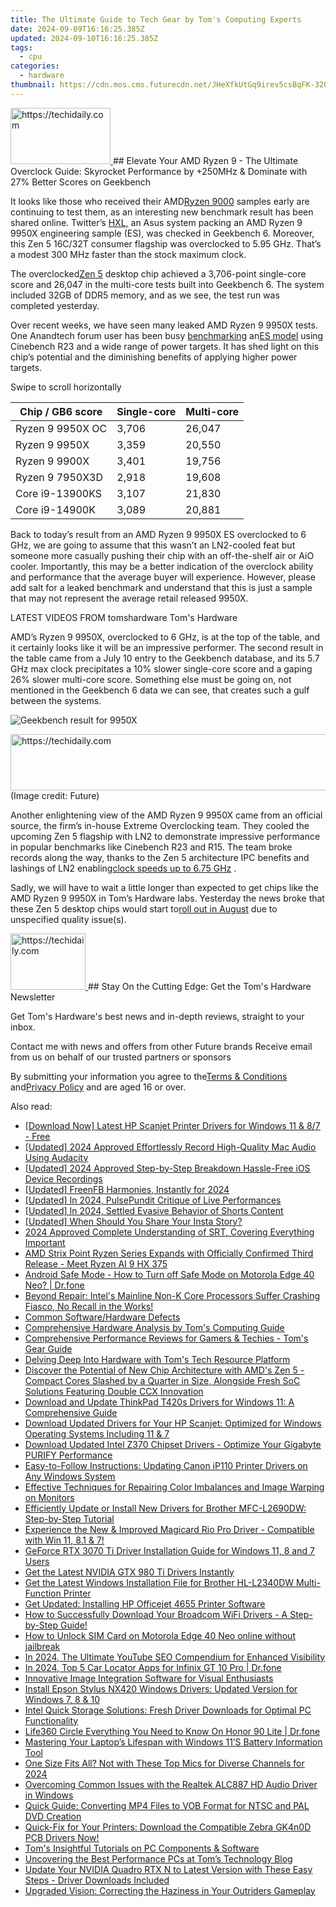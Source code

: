 ```yaml
---
title: The Ultimate Guide to Tech Gear by Tom's Computing Experts
date: 2024-09-09T16:16:25.385Z
updated: 2024-09-10T16:16:25.385Z
tags:
  - cpu
categories:
  - hardware
thumbnail: https://cdn.mos.cms.futurecdn.net/JHeXfkUtGq9irev5csBqFK-320-80.jpg
---
```


<!-- affiliate ads begin -->
<a href="https://review-au.sjv.io/c/5597632/2098700/14409" target="_top" id="2098700">
  <img src="//a.impactradius-go.com/display-ad/14409-2098700" border="0" alt="https://techidaily.com" width="160" height="90"/>
</a>
<img height="0" width="0" src="https://review-au.sjv.io/i/5597632/2098700/14409" style="position:absolute;visibility:hidden;" border="0" />
<!-- affiliate ads end -->
## Elevate Your AMD Ryzen 9 - The Ultimate Overclock Guide: Skyrocket Performance by +250MHz & Dominate with 27% Better Scores on Geekbench

It looks like those who received their AMD[Ryzen 9000](https://www.tomshardware.com/pc-components/cpus/amd-announces-zen-5-ryzen-9000-processors-launches-in-july-four-new-ryzen-9-7-and-5-processors-with-a-16-ipc-improvement) samples early are continuing to test them, as an interesting new benchmark result has been shared online. Twitter’s [HXL,](https://x.com/9550pro/status/1816306680227062157) an Asus system packing an AMD Ryzen 9 9950X engineering sample (ES), was checked in Geekbench 6\. Moreover, this Zen 5 16C/32T consumer flagship was overclocked to 5.95 GHz. That’s a modest 300 MHz faster than the stock maximum clock.

 The overclocked[Zen 5](https://www.tomshardware.com/pc-components/cpus/amd-deep-dives-zen-5-ryzen-9000-and-strix-point-cpu-rdna-35-gpu-and-xdna-2-architectures) desktop chip achieved a 3,706-point single-core score and 26,047 in the multi-core tests built into Geekbench 6\. The system included 32GB of DDR5 memory, and as we see, the test run was completed yesterday.

 Over recent weeks, we have seen many leaked AMD Ryzen 9 9950X tests. One Anandtech forum user has been busy [benchmarking](https://www.tomshardware.com/tag/benchmark) an[ES model](https://www.tomshardware.com/pc-components/cpus/amd-flagship-zen-5-desktop-cpu-impresses-in-new-rendering-benchmarks) using Cinebench R23 and a wide range of power targets. It has shed light on this chip’s potential and the diminishing benefits of applying higher power targets.

 Swipe to scroll horizontally

| Chip / GB6 score | Single-core | Multi-core |
| ---------------- | ----------- | ---------- |
| Ryzen 9 9950X OC | 3,706       | 26,047     |
| Ryzen 9 9950X    | 3,359       | 20,550     |
| Ryzen 9 9900X    | 3,401       | 19,756     |
| Ryzen 9 7950X3D  | 2,918       | 19,608     |
| Core i9-13900KS  | 3,107       | 21,830     |
| Core i9-14900K   | 3,089       | 20,881     |

 Back to today’s result from an AMD Ryzen 9 9950X ES overclocked to 6 GHz, we are going to assume that this wasn’t an LN2-cooled feat but someone more casually pushing their chip with an off-the-shelf air or AiO cooler. Importantly, this may be a better indication of the overclock ability and performance that the average buyer will experience. However, please add salt for a leaked benchmark and understand that this is just a sample that may not represent the average retail released 9950X.

 LATEST VIDEOS FROM tomshardware Tom's Hardware

 AMD’s Ryzen 9 9950X, overclocked to 6 GHz, is at the top of the table, and it certainly looks like it will be an impressive performer. The second result in the table came from a July 10 entry to the Geekbench database, and its 5.7 GHz max clock precipitates a 10% slower single-core score and a gaping 26% slower multi-core score. Something else must be going on, not mentioned in the Geekbench 6 data we can see, that creates such a gulf between the systems.

![Geekbench result for 9950X](https://cdn.mos.cms.futurecdn.net/tNUgRFEtXhcXGXaaJ92WwB-320-80.jpg)

<!-- affiliate ads begin -->
<a href="https://ephamedtechinc.pxf.io/c/5597632/2130532/26400" target="_top" id="2130532">
  <img src="//a.impactradius-go.com/display-ad/26400-2130532" border="0" alt="https://techidaily.com" width="728" height="90"/>
</a>
<img height="0" width="0" src="https://ephamedtechinc.pxf.io/i/5597632/2130532/26400" style="position:absolute;visibility:hidden;" border="0" />
<!-- affiliate ads end -->
 (Image credit: Future)

 Another enlightening view of the AMD Ryzen 9 9950X came from an official source, the firm’s in-house Extreme Overclocking team. They cooled the upcoming Zen 5 flagship with LN2 to demonstrate impressive performance in popular benchmarks like Cinebench R23 and R15\. The team broke records along the way, thanks to the Zen 5 architecture IPC benefits and lashings of LN2 enabling[clock speeds up to 6.75 GHz](https://www.tomshardware.com/pc-components/cpus/ryzen-9-9950x-overclocked-to-67-ghz-with-ln2-liquid-nitrogen-helps-amds-newest-flagship-break-previous-world-records) .

 Sadly, we will have to wait a little longer than expected to get chips like the AMD Ryzen 9 9950X in Tom’s Hardware labs. Yesterday the news broke that these Zen 5 desktop chips would start to[roll out in August](https://www.tomshardware.com/pc-components/cpus/amd-delays-its-ryzen-9000-launch-due-to-unspecified-quality-issue-new-launch-in-august-chipmaker-pulls-back-all-units-shipped-globally-for-quality-checks) due to unspecified quality issue(s).

<!-- affiliate ads begin -->
<a href="https://aligracehair.sjv.io/c/5597632/2135362/19272" target="_top" id="2135362">
  <img src="//a.impactradius-go.com/display-ad/19272-2135362" border="0" alt="https://techidaily.com" width="120" height="90"/>
</a>
<img height="0" width="0" src="https://aligracehair.sjv.io/i/5597632/2135362/19272" style="position:absolute;visibility:hidden;" border="0" />
<!-- affiliate ads end -->
## Stay On the Cutting Edge: Get the Tom's Hardware Newsletter

 Get Tom's Hardware's best news and in-depth reviews, straight to your inbox.

 Contact me with news and offers from other Future brands  Receive email from us on behalf of our trusted partners or sponsors

 By submitting your information you agree to the[Terms & Conditions](https://futureplc.com/terms-conditions/) and[Privacy Policy](https://futureplc.com/privacy-policy/) and are aged 16 or over.


<ins class="adsbygoogle"
     style="display:block"
     data-ad-format="autorelaxed"
     data-ad-client="ca-pub-7571918770474297"
     data-ad-slot="1223367746"></ins>



<ins class="adsbygoogle"
     style="display:block"
     data-ad-client="ca-pub-7571918770474297"
     data-ad-slot="8358498916"
     data-ad-format="auto"
     data-full-width-responsive="true"></ins>

<span class="atpl-alsoreadstyle">Also read:</span>
<div><ul>
<li><a href="https://hardware-help.techidaily.com/download-now-latest-hp-scanjet-printer-drivers-for-windows-11-and-87-free/"><u>[Download Now] Latest HP Scanjet Printer Drivers for Windows 11 & 8/7 - Free</u></a></li>
<li><a href="https://video-capture.techidaily.com/updated-2024-approved-effortlessly-record-high-quality-mac-audio-using-audacity/"><u>[Updated] 2024 Approved  Effortlessly Record High-Quality Mac Audio Using Audacity</u></a></li>
<li><a href="https://desktop-recording.techidaily.com/updated-2024-approved-step-by-step-breakdown-hassle-free-ios-device-recordings/"><u>[Updated] 2024 Approved  Step-by-Step Breakdown  Hassle-Free iOS Device Recordings</u></a></li>
<li><a href="https://facebook-video-content.techidaily.com/updated-freenfb-harmonies-instantly-for-2024/"><u>[Updated] FreenFB Harmonies, Instantly for 2024</u></a></li>
<li><a href="https://digital-screen-recording.techidaily.com/updated-in-2024-pulsepundit-critique-of-live-performances/"><u>[Updated] In 2024, PulsePundit  Critique of Live Performances</u></a></li>
<li><a href="https://youtube-lab.techidaily.com/ed-in-2024-settled-evasive-behavior-of-shorts-content/"><u>[Updated] In 2024, Settled  Evasive Behavior of Shorts Content</u></a></li>
<li><a href="https://instagram-videos.techidaily.com/updated-when-should-you-share-your-insta-story/"><u>[Updated] When Should You Share Your Insta Story?</u></a></li>
<li><a href="https://fox-boxes.techidaily.com/2024-approved-complete-understanding-of-srt-covering-everything-important/"><u>2024 Approved  Complete Understanding of SRT, Covering Everything Important</u></a></li>
<li><a href="https://hardware-help.techidaily.com/amd-strix-point-ryzen-series-expands-with-officially-confirmed-third-release-meet-ryzen-ai-9-hx-375/"><u>AMD Strix Point Ryzen Series Expands with Officially Confirmed Third Release - Meet Ryzen AI 9 HX 375</u></a></li>
<li><a href="https://howto.techidaily.com/android-safe-mode-how-to-turn-off-safe-mode-on-motorola-edge-40-neo-drfone-by-drfone-fix-android-problems-fix-android-problems/"><u>Android Safe Mode - How to Turn off Safe Mode on Motorola Edge 40 Neo? | Dr.fone</u></a></li>
<li><a href="https://hardware-help.techidaily.com/1723262311927-beyond-repair-intels-mainline-non-k-core-processors-suffer-crashing-fiasco-no-recall-in-the-works/"><u>Beyond Repair: Intel's Mainline Non-K Core Processors Suffer Crashing Fiasco, No Recall in the Works!</u></a></li>
<li><a href="https://hardware-help.techidaily.com/common-softwarehardware-defects/"><u>Common Software/Hardware Defects</u></a></li>
<li><a href="https://hardware-help.techidaily.com/comprehensive-hardware-analysis-by-toms-computing-guide/"><u>Comprehensive Hardware Analysis by Tom's Computing Guide</u></a></li>
<li><a href="https://hardware-help.techidaily.com/comprehensive-performance-reviews-for-gamers-and-techies-toms-gear-guide/"><u>Comprehensive Performance Reviews for Gamers & Techies - Tom's Gear Guide</u></a></li>
<li><a href="https://hardware-help.techidaily.com/delving-deep-into-hardware-with-toms-tech-resource-platform/"><u>Delving Deep Into Hardware with Tom's Tech Resource Platform</u></a></li>
<li><a href="https://hardware-help.techidaily.com/discover-the-potential-of-new-chip-architecture-with-amds-zen-5-compact-cores-slashed-by-a-quarter-in-size-alongside-fresh-soc-solutions-featuring-double-cc74/"><u>Discover the Potential of New Chip Architecture with AMD's Zen 5 - Compact Cores Slashed by a Quarter in Size, Alongside Fresh SoC Solutions Featuring Double CCX Innovation</u></a></li>
<li><a href="https://hardware-help.techidaily.com/download-and-update-thinkpad-t420s-drivers-for-windows-11-a-comprehensive-guide/"><u>Download and Update ThinkPad T420s Drivers for Windows 11: A Comprehensive Guide</u></a></li>
<li><a href="https://hardware-help.techidaily.com/download-updated-drivers-for-your-hp-scanjet-optimized-for-windows-operating-systems-including-11-and-7/"><u>Download Updated Drivers for Your HP Scanjet: Optimized for Windows Operating Systems Including 11 & 7</u></a></li>
<li><a href="https://hardware-help.techidaily.com/download-updated-intel-z370-chipset-drivers-optimize-your-gigabyte-purify-performance/"><u>Download Updated Intel Z370 Chipset Drivers - Optimize Your Gigabyte PURIFY Performance</u></a></li>
<li><a href="https://hardware-help.techidaily.com/easy-to-follow-instructions-updating-canon-ip110-printer-drivers-on-any-windows-system/"><u>Easy-to-Follow Instructions: Updating Canon iP110 Printer Drivers on Any Windows System</u></a></li>
<li><a href="https://technical-tips.techidaily.com/effective-techniques-for-repairing-color-imbalances-and-image-warping-on-monitors/"><u>Effective Techniques for Repairing Color Imbalances and Image Warping on Monitors</u></a></li>
<li><a href="https://hardware-help.techidaily.com/efficiently-update-or-install-new-drivers-for-brother-mfc-l2690dw-step-by-step-tutorial/"><u>Efficiently Update or Install New Drivers for Brother MFC-L2690DW: Step-by-Step Tutorial</u></a></li>
<li><a href="https://hardware-help.techidaily.com/1722976751364-experience-the-new-and-improved-magicard-rio-pro-driver-compatible-with-win-11-81-and-7/"><u>Experience the New & Improved Magicard Rio Pro Driver - Compatible with Win 11, 8.1 & 7!</u></a></li>
<li><a href="https://hardware-help.techidaily.com/geforce-rtx-3070-ti-driver-installation-guide-for-windows-11-8-and-7-users/"><u>GeForce RTX 3070 Ti Driver Installation Guide for Windows 11, 8 and 7 Users</u></a></li>
<li><a href="https://hardware-help.techidaily.com/get-the-latest-nvidia-gtx-980-ti-drivers-instantly/"><u>Get the Latest NVIDIA GTX 980 Ti Drivers Instantly</u></a></li>
<li><a href="https://hardware-help.techidaily.com/get-the-latest-windows-installation-file-for-brother-hl-l2340dw-multi-function-printer/"><u>Get the Latest Windows Installation File for Brother HL-L2340DW Multi-Function Printer</u></a></li>
<li><a href="https://hardware-help.techidaily.com/get-updated-installing-hp-officejet-4655-printer-software/"><u>Get Updated: Installing HP Officejet 4655 Printer Software</u></a></li>
<li><a href="https://hardware-help.techidaily.com/how-to-successfully-download-your-broadcom-wifi-drivers-a-step-by-step-guide/"><u>How to Successfully Download Your Broadcom WiFi Drivers - A Step-by-Step Guide!</u></a></li>
<li><a href="https://sim-unlock.techidaily.com/how-to-unlock-sim-card-on-motorola-edge-40-neo-online-without-jailbreak-by-drfone-android/"><u>How to Unlock SIM Card on Motorola Edge 40 Neo online without jailbreak</u></a></li>
<li><a href="https://youtube-docs.techidaily.com/24-the-ultimate-youtube-seo-compendium-for-enhanced-visibility/"><u>In 2024, The Ultimate YouTube SEO Compendium for Enhanced Visibility</u></a></li>
<li><a href="https://android-location-track.techidaily.com/in-2024-top-5-car-locator-apps-for-infinix-gt-10-pro-drfone-by-drfone-virtual-android/"><u>In 2024, Top 5 Car Locator Apps for Infinix GT 10 Pro | Dr.fone</u></a></li>
<li><a href="https://fox-boxes.techidaily.com/innovative-image-integration-software-for-visual-enthusiasts/"><u>Innovative Image Integration Software for Visual Enthusiasts</u></a></li>
<li><a href="https://win-amazing.techidaily.com/install-epson-stylus-nx420-windows-drivers-updated-version-for-windows-7-8-and-10/"><u>Install Epson Stylus NX420 Windows Drivers: Updated Version for Windows 7, 8 & 10</u></a></li>
<li><a href="https://hardware-help.techidaily.com/intel-quick-storage-solutions-fresh-driver-downloads-for-optimal-pc-functionality/"><u>Intel Quick Storage Solutions: Fresh Driver Downloads for Optimal PC Functionality</u></a></li>
<li><a href="https://fake-location.techidaily.com/life360-circle-everything-you-need-to-know-on-honor-90-lite-drfone-by-drfone-virtual-android/"><u>Life360 Circle Everything You Need to Know On Honor 90 Lite | Dr.fone</u></a></li>
<li><a href="https://tech-renaissance.techidaily.com/mastering-your-laptops-lifespan-with-windows-11s-battery-information-tool/"><u>Mastering Your Laptop’s Lifespan with Windows 11’S Battery Information Tool</u></a></li>
<li><a href="https://facebook-video-share.techidaily.com/one-size-fits-all-not-with-these-top-mics-for-diverse-channels-for-2024/"><u>One Size Fits All? Not with These Top Mics for Diverse Channels for 2024</u></a></li>
<li><a href="https://hardware-help.techidaily.com/overcoming-common-issues-with-the-realtek-alc887-hd-audio-driver-in-windows/"><u>Overcoming Common Issues with the Realtek ALC887 HD Audio Driver in Windows</u></a></li>
<li><a href="https://discover-awesome.techidaily.com/quick-guide-converting-mp4-files-to-vob-format-for-ntsc-and-pal-dvd-creation/"><u>Quick Guide: Converting MP4 Files to VOB Format for NTSC and PAL DVD Creation</u></a></li>
<li><a href="https://hardware-help.techidaily.com/quick-fix-for-your-printers-download-the-compatible-zebra-gk4n0d-pcb-drivers-now/"><u>Quick-Fix for Your Printers: Download the Compatible Zebra GK4n0D PCB Drivers Now!</u></a></li>
<li><a href="https://hardware-help.techidaily.com/toms-insightful-tutorials-on-pc-components-and-software/"><u>Tom's Insightful Tutorials on PC Components & Software</u></a></li>
<li><a href="https://hardware-help.techidaily.com/uncovering-the-best-performance-pcs-at-toms-technology-blog/"><u>Uncovering the Best Performance PCs at Tom’s Technology Blog</u></a></li>
<li><a href="https://hardware-help.techidaily.com/1722978662616-update-your-nvidia-quadro-rtx-n-to-latest-version-with-these-easy-steps-driver-downloads-included/"><u>Update Your NVIDIA Quadro RTX N to Latest Version with These Easy Steps - Driver Downloads Included</u></a></li>
<li><a href="https://win-solutions.techidaily.com/upgraded-vision-correcting-the-haziness-in-your-outriders-gameplay/"><u>Upgraded Vision: Correcting the Haziness in Your Outriders Gameplay</u></a></li>
</ul></div>
